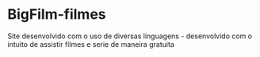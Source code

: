 # BigFilm-filmes

Site desenvolvido com o uso de diversas linguagens - desenvolvido com o intuito de assistir filmes e serie de maneira gratuita
